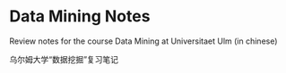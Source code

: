 # Data Mining Notes

Review notes for the course Data Mining at Universitaet Ulm (in chinese)

乌尔姆大学“数据挖掘”复习笔记
